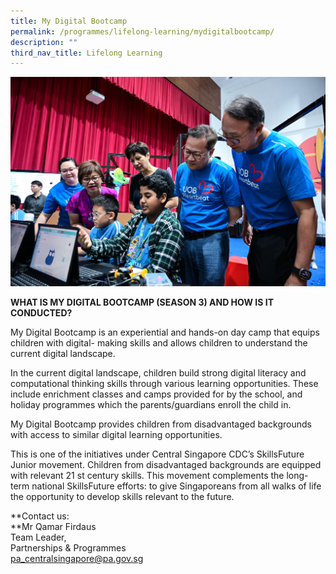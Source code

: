 ```yaml
---
title: My Digital Bootcamp
permalink: /programmes/lifelong-learning/mydigitalbootcamp/
description: ""
third_nav_title: Lifelong Learning
---
```

![My Digital Bootcamp](/images/Programmes/mydigitalbootcamp.jpg)


**WHAT IS MY DIGITAL BOOTCAMP (SEASON 3) AND HOW IS IT CONDUCTED?**

My Digital Bootcamp is an experiential and hands-on day camp that equips children with digital-
making skills and allows children to understand the current digital landscape.

In the current digital landscape, children build strong digital literacy and computational thinking skills
through various learning opportunities. These include enrichment classes and camps provided for by
the school, and holiday programmes which the parents/guardians enroll the child in.

My Digital Bootcamp provides children from disadvantaged backgrounds with access to similar
digital learning opportunities.

This is one of the initiatives under Central Singapore CDC’s SkillsFuture Junior movement. Children
from disadvantaged backgrounds are equipped with relevant 21 st century skills. This movement
complements the long-term national SkillsFuture efforts: to give Singaporeans from all walks of life the
opportunity to develop skills relevant to the future.


**Contact us:  
**Mr Qamar Firdaus  
Team Leader,   
Partnerships & Programmes  
[pa\_centralsingapore@pa.gov.sg](mailto:pa_centralsingapore@pa.gov.sg)